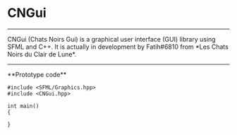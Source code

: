 # CNGui

<hr>
CNGui (Chats Noirs Gui) is a graphical user interface (GUI) library using SFML and C++.
It is actually in development by Fatih#6810 from *Les Chats Noirs du Clair de Lune*.

<hr>
**Prototype code**

```
#include <SFML/Graphics.hpp>
#include <CNGui.hpp>

int main()
{

}
```

